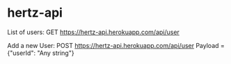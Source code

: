 # hertz-api

List of users:
GET https://hertz-api.herokuapp.com/api/user

Add a new User:
POST https://hertz-api.herokuapp.com/api/user Payload = {"userId": "Any string"}



